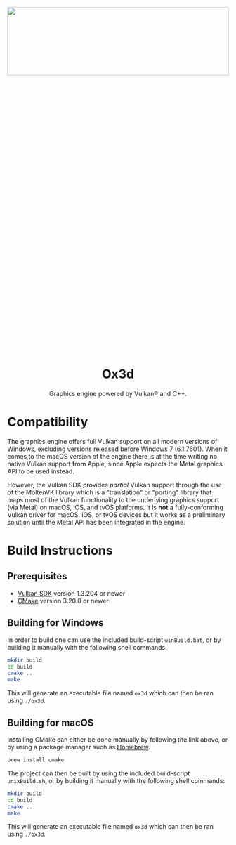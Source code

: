 <p align="center">
<img width=100% height=20% src="https://user-images.githubusercontent.com/44316688/157731067-78d8e97d-0d92-4860-acd7-9971b4276289.png">
</p>
<h1 align="center">Ox3d</h1>

<p align="center">
Graphics engine powered by Vulkan® and C++.
</p>

# Compatibility
The graphics engine offers full Vulkan support on all modern versions of Windows, excluding versions released before Windows 7 (6.1.7601). When it comes to the macOS version of the engine there is at the time writing no native Vulkan support from Apple, since Apple expects the Metal graphics API to be used instead.

However, the Vulkan SDK provides *partial* Vulkan support through the use of the MoltenVK library which is a "translation" or "porting" library that maps most of the Vulkan functionality to the underlying graphics support (via Metal) on macOS, iOS, and tvOS platforms. It is **not** a fully-conforming Vulkan driver for macOS, iOS, or tvOS devices but it works as a preliminary solution until the Metal API has been integrated in the engine.

# Build Instructions
## Prerequisites
- [Vulkan SDK](https://www.lunarg.com/vulkan-sdk/) version 1.3.204 or newer
- [CMake](https://cmake.org/) version 3.20.0 or newer


## Building for Windows
In order to build one can use the included build-script ```winBuild.bat```, or by building it manually with the following shell commands:
```bash
mkdir build
cd build
cmake ..
make
```

This will generate an executable file named ```ox3d``` which can then be ran using ```./ox3d```.

## Building for macOS
Installing CMake can either be done manually by following the link above, or by using a package manager such as [Homebrew](https://brew.sh/).
```bash
brew install cmake
```

The project can then be built by using the included build-script ```unixBuild.sh```, or by building it manually with the following shell commands:
```bash
mkdir build
cd build
cmake ..
make
```

This will generate an executable file named ```ox3d``` which can then be ran using ```./ox3d```.
